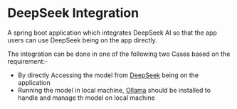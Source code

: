 # DeepSeek Integration

A spring boot application which integrates DeepSeek AI so that the app users can use DeepSeek being on the app directly.

 The integration can be done in one of the following two Cases based on the requirement:-
*   By directly Accessing the model from [DeepSeek](https://www.deepseek.com/) being on the application
*   Running the model in local machine, [Ollama](https://ollama.com/) should be installed to handle and manage th model on local machine